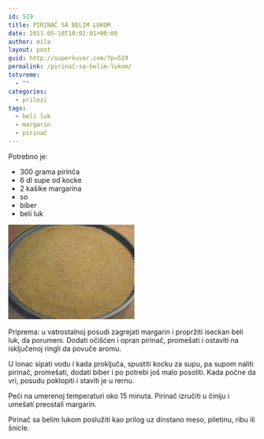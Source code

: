 ```yaml
---
id: 519
title: PIRINAČ SA BELIM LUKOM
date: 2011-05-10T10:02:01+00:00
author: mila
layout: post
guid: http://superkuvar.com/?p=519
permalink: /pirinač-sa-belim-lukom/
totvreme:
  - ""
categories:
  - prilozi
tags:
  - beli luk
  - margarin
  - pirinač
---
```

Potrebno je:

  * 300 grama pirinča
  * 6 dl supe od kocke
  * 2 kašike margarina
  * so
  * biber
  * beli luk

<img class="alignnone size-full wp-image-639" title="pirinac" src="/wp-content/uploads/2011/05/pirinac.jpg" alt="" width="256" height="192" /> 

Priprema: u vatrostalnoj posudi zagrejati margarin i propržiti iseckan beli luk, da porumeni. Dodati očišćen i opran pirinač, promešati i ostaviti na isključenoj ringli da povuče aromu.

U lonac sipati vodu i kada proključa, spustiti kocku za supu, pa supom naliti pirinač, promešati, dodati biber i po potrebi još malo posoliti. Kada počne da vri, posudu poklopiti i staviti je u rernu.

Peći na umerenoj temperaturi oko 15 minuta. Pirinač izručiti u činiju i umešati preostali margarin.

Pirinač sa belim lukom poslužiti kao prilog uz dinstano meso, piletinu, ribu ili šnicle.